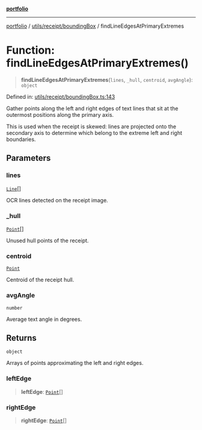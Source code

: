 [**portfolio**](../../../../README.md)

***

[portfolio](../../../../modules.md) / [utils/receipt/boundingBox](../README.md) / findLineEdgesAtPrimaryExtremes

# Function: findLineEdgesAtPrimaryExtremes()

> **findLineEdgesAtPrimaryExtremes**(`lines`, `_hull`, `centroid`, `avgAngle`): `object`

Defined in: [utils/receipt/boundingBox.ts:143](https://github.com/tnorlund/Portfolio/blob/4dc1c3a42fe0571dec0b1939d49c87f0663eed15/portfolio/utils/receipt/boundingBox.ts#L143)

Gather points along the left and right edges of text lines that sit at
the outermost positions along the primary axis.

This is used when the receipt is skewed: lines are projected onto the
secondary axis to determine which belong to the extreme left and right
boundaries.

## Parameters

### lines

[`Line`](../../../../types/api/interfaces/Line.md)[]

OCR lines detected on the receipt image.

### \_hull

[`Point`](../../../../types/api/interfaces/Point.md)[]

Unused hull points of the receipt.

### centroid

[`Point`](../../../../types/api/interfaces/Point.md)

Centroid of the receipt hull.

### avgAngle

`number`

Average text angle in degrees.

## Returns

`object`

Arrays of points approximating the left and right edges.

### leftEdge

> **leftEdge**: [`Point`](../../../../types/api/interfaces/Point.md)[]

### rightEdge

> **rightEdge**: [`Point`](../../../../types/api/interfaces/Point.md)[]

